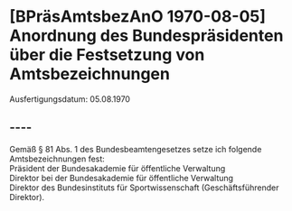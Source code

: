 # [BPräsAmtsbezAnO 1970-08-05] Anordnung des Bundespräsidenten über die Festsetzung von Amtsbezeichnungen

Ausfertigungsdatum: 05.08.1970

 

## ----

Gemäß § 81 Abs. 1 des Bundesbeamtengesetzes setze ich folgende Amtsbezeichnungen fest:  
Präsident der Bundesakademie für öffentliche Verwaltung  
Direktor bei der Bundesakademie für öffentliche Verwaltung  
Direktor des Bundesinstituts für Sportwissenschaft (Geschäftsführender Direktor).
